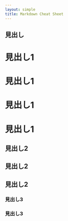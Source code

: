```yaml
---
layout: simple
title: Markdown Cheat Sheet
---
```


## 見出し

見出し1
=======

# 見出し1

<h1>見出し1</h1>

# 見出し1

見出し2
-------

## 見出し2

<h2>見出し2</h2>

### 見出し3

<h3>見出し3</h2>
